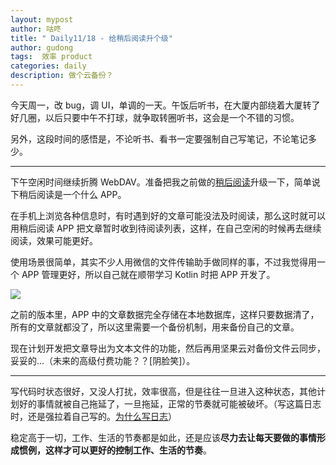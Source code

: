 ```yaml
---
layout: mypost
author: 咕咚
title: " Daily11/18 - 给稍后阅读升个级"
author: gudong
tags:  效率 product 
categories: daily
description: 做个云备份？
---
```


今天周一，改 bug，调 UI，单调的一天。午饭后听书，在大厦内部绕着大厦转了好几圈，以后只要中午不打球，就争取转圈听书，这会是一个不错的习惯。

另外，这段时间的感悟是，不论听书、看书一定要强制自己写笔记，不论笔记多少。

---

下午空闲时间继续折腾 WebDAV。准备把我之前做的[稍后阅读](https://gudong.site/2019/06/06/about-readlater.html)升级一下，简单说下稍后阅读是一个什么 APP。

在手机上浏览各种信息时，有时遇到好的文章可能没法及时阅读，那么这时就可以用稍后阅读 APP 把文章暂时收到待阅读列表，这样，在自己空闲的时候再去继续阅读，效果可能更好。

使用场景很简单，其实不少人用微信的文件传输助手做同样的事，不过我觉得用一个 APP 管理更好，所以自己就在顺带学习 Kotlin 时把 APP 开发了。

![](https://i.loli.net/2019/11/18/3fgsK7ewvDhkNnC.jpg)

之前的版本里，APP 中的文章数据完全存储在本地数据库，这样只要数据清了，所有的文章就都没了，所以这里需要一个备份机制，用来备份自己的文章。

现在计划开发把文章导出为文本文件的功能，然后再用坚果云对备份文件云同步，妥妥的...（未来的高级付费功能？？[阴脸笑]）。

---

写代码时状态很好，又没人打扰，效率很高，但是往往一旦进入这种状态，其他计划好的事情就被自己拖延了，一旦拖延，正常的节奏就可能被破坏。（写这篇日志时，还是强拉着自己写的。[为什么写日志](https://gudong.site/2019/11/14/tomoto-meeting.html)）

稳定高于一切，工作、生活的节奏都是如此，还是应该**尽力去让每天要做的事情形成惯例，这样才可以更好的控制工作、生活的节奏**。



